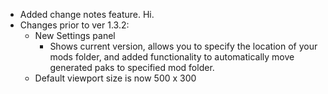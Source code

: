 - Added change notes feature. Hi.
- Changes prior to ver 1.3.2:
  - New Settings panel
    - Shows current version, allows you to specify the location of your mods folder, and added functionality to automatically move generated paks to specified mod folder.
  - Default viewport size is now 500 x 300
